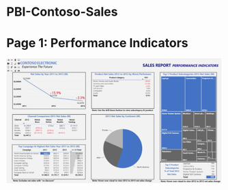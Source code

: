 # PBI-Contoso-Sales

# Page 1: Performance Indicators
![alt text](https://github.com/aaronmkwong/PBI-Contoso-Sales/blob/main/PBI_Contoso_Sales_Poster.JPG)
